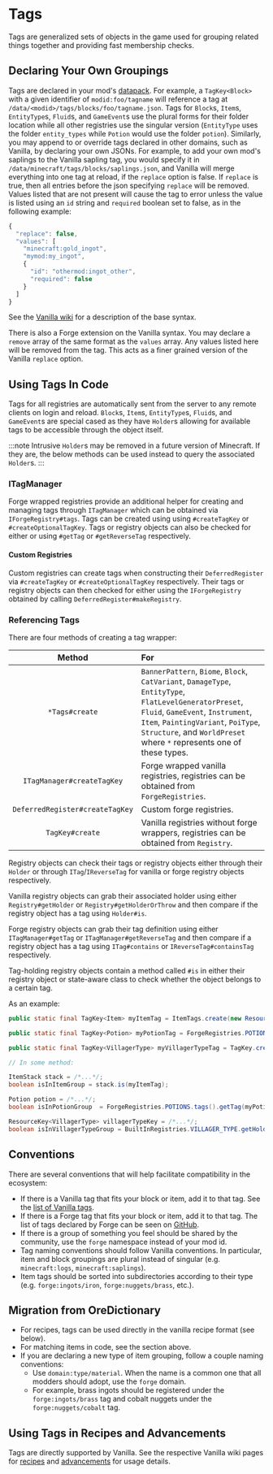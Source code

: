 Tags
====

Tags are generalized sets of objects in the game used for grouping related things together and providing fast membership checks.

Declaring Your Own Groupings
----------------------------
Tags are declared in your mod's [datapack][datapack]. For example, a `TagKey<Block>` with a given identifier of  `modid:foo/tagname` will reference a tag at `/data/<modid>/tags/blocks/foo/tagname.json`. Tags for `Block`s, `Item`s, `EntityType`s, `Fluid`s, and `GameEvent`s use the plural forms for their folder location while all other registries use the singular version (`EntityType` uses the folder `entity_types` while `Potion` would use the folder `potion`).
Similarly, you may append to or override tags declared in other domains, such as Vanilla, by declaring your own JSONs.
For example, to add your own mod's saplings to the Vanilla sapling tag, you would specify it in `/data/minecraft/tags/blocks/saplings.json`, and Vanilla will merge everything into one tag at reload, if the `replace` option is false.
If `replace` is true, then all entries before the json specifying `replace` will be removed.
Values listed that are not present will cause the tag to error unless the value is listed using an `id` string and `required` boolean set to false, as in the following example:

```js
{
  "replace": false,
  "values": [
    "minecraft:gold_ingot",
    "mymod:my_ingot",
    {
      "id": "othermod:ingot_other",
      "required": false
    }
  ]
}
```

See the [Vanilla wiki][tags] for a description of the base syntax.

There is also a Forge extension on the Vanilla syntax.
You may declare a `remove` array of the same format as the `values` array. Any values listed here will be removed from the tag. This acts as a finer grained version of the Vanilla `replace` option.


Using Tags In Code
------------------
Tags for all registries are automatically sent from the server to any remote clients on login and reload. `Block`s, `Item`s, `EntityType`s, `Fluid`s, and `GameEvent`s are special cased as they have `Holder`s allowing for available tags to be accessible through the object itself.

:::note
Intrusive `Holder`s may be removed in a future version of Minecraft. If they are, the below methods can be used instead to query the associated `Holder`s.
:::

### ITagManager

Forge wrapped registries provide an additional helper for creating and managing tags through `ITagManager` which can be obtained via `IForgeRegistry#tags`. Tags can be created using using `#createTagKey` or `#createOptionalTagKey`. Tags or registry objects can also be checked for either or using `#getTag` or `#getReverseTag` respectively.

#### Custom Registries

Custom registries can create tags when constructing their `DeferredRegister` via `#createTagKey` or `#createOptionalTagKey` respectively. Their tags or registry objects can then checked for either using the `IForgeRegistry` obtained by calling `DeferredRegister#makeRegistry`.

### Referencing Tags

There are four methods of creating a tag wrapper:

Method                          | For
:---:                           | :---
`*Tags#create`                  | `BannerPattern`, `Biome`, `Block`, `CatVariant`, `DamageType`, `EntityType`, `FlatLevelGeneratorPreset`, `Fluid`, `GameEvent`, `Instrument`, `Item`, `PaintingVariant`, `PoiType`, `Structure`, and `WorldPreset` where `*` represents one of these types.
`ITagManager#createTagKey`      | Forge wrapped vanilla registries, registries can be obtained from `ForgeRegistries`.
`DeferredRegister#createTagKey` | Custom forge registries.
`TagKey#create`                 | Vanilla registries without forge wrappers, registries can be obtained from `Registry`.

Registry objects can check their tags or registry objects either through their `Holder` or through `ITag`/`IReverseTag` for vanilla or forge registry objects respectively.

Vanilla registry objects can grab their associated holder using either `Registry#getHolder` or `Registry#getHolderOrThrow` and then compare if the registry object has a tag using `Holder#is`.

Forge registry objects can grab their tag definition using either `ITagManager#getTag` or `ITagManager#getReverseTag` and then compare if a registry object has a tag using `ITag#contains` or `IReverseTag#containsTag` respectively.

Tag-holding registry objects contain a method called `#is` in either their registry object or state-aware class to check whether the object belongs to a certain tag.

As an example:
```java
public static final TagKey<Item> myItemTag = ItemTags.create(new ResourceLocation("mymod", "myitemgroup"));

public static final TagKey<Potion> myPotionTag = ForgeRegistries.POTIONS.tags().createTagKey(new ResourceLocation("mymod", "mypotiongroup"));

public static final TagKey<VillagerType> myVillagerTypeTag = TagKey.create(Registries.VILLAGER_TYPE, new ResourceLocation("mymod", "myvillagertypegroup"));

// In some method:

ItemStack stack = /*...*/;
boolean isInItemGroup = stack.is(myItemTag);

Potion potion = /*...*/;
boolean isInPotionGroup  = ForgeRegistries.POTIONS.tags().getTag(myPotionTag).contains(potion);

ResourceKey<VillagerType> villagerTypeKey = /*...*/;
boolean isInVillagerTypeGroup = BuiltInRegistries.VILLAGER_TYPE.getHolder(villagerTypeKey).map(holder -> holder.is(myVillagerTypeTag)).orElse(false);
```

Conventions
-----------

There are several conventions that will help facilitate compatibility in the ecosystem:

* If there is a Vanilla tag that fits your block or item, add it to that tag. See the [list of Vanilla tags][taglist].
* If there is a Forge tag that fits your block or item, add it to that tag. The list of tags declared by Forge can be seen on [GitHub][forgetags].
* If there is a group of something you feel should be shared by the community, use the `forge` namespace instead of your mod id.
* Tag naming conventions should follow Vanilla conventions. In particular, item and block groupings are plural instead of singular (e.g. `minecraft:logs`, `minecraft:saplings`).
* Item tags should be sorted into subdirectories according to their type (e.g. `forge:ingots/iron`, `forge:nuggets/brass`, etc.).


Migration from OreDictionary
----------------------------

* For recipes, tags can be used directly in the vanilla recipe format (see below).
* For matching items in code, see the section above.
* If you are declaring a new type of item grouping, follow a couple naming conventions:
  * Use `domain:type/material`. When the name is a common one that all modders should adopt, use the `forge` domain.
  * For example, brass ingots should be registered under the `forge:ingots/brass` tag and cobalt nuggets under the `forge:nuggets/cobalt` tag.


Using Tags in Recipes and Advancements
--------------------------------------

Tags are directly supported by Vanilla. See the respective Vanilla wiki pages for [recipes] and [advancements] for usage details.

[datapack]: ./index.md
[tags]: https://minecraft.fandom.com/wiki/Tag#JSON_format
[taglist]: https://minecraft.fandom.com/wiki/Tag#List_of_tags
[forgetags]: https://github.com/MinecraftForge/MinecraftForge/tree/1.19.x/src/generated/resources/data/forge/tags
[recipes]: https://minecraft.fandom.com/wiki/Recipe#JSON_format
[advancements]: https://minecraft.fandom.com/wiki/Advancement
